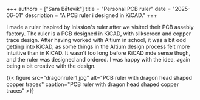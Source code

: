 +++
authors = ["Sara Båtevik"]
title = "Personal PCB ruler"
date = "2025-06-01"
description = "A PCB ruler i designed in KiCAD."
+++

I made a ruler inspired by Inission's ruler after we visited their PCB assebly factory. The ruler is a PCB designed in KiCAD, with silkscreen and copper trace design. After having worked with Altium in school, it was a bit odd getting into KiCAD, as some things in the Altium design process felt more intuitive than in KiCAD. It wasn't too long before KiCAD mde sense thugh, and the ruler was designed and ordered. I was happy with the idea, again being a bit creative with the design.

{{< figure src="dragonruler1.jpg" alt="PCB ruler with dragon head shaped copper traces" caption="PCB ruler with dragon head shaped copper traces" >}}
